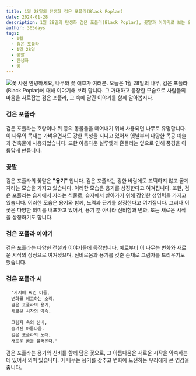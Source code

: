 ```yaml
---
title: 1월 28일의 탄생화 검은 포플라(Black Poplar)
date: 2024-01-28
description: 1월 28일의 탄생화 검은 포플라(Black Poplar), 꽃말과 이야기로 보는 오늘의 꽃
author: 365days
tags:
  - 1월
  - 검은 포플라
  - 1월 28일
  - 꽃말
  - 탄생화
  - 꽃
---
```

![꽃 사진](https://cdn.pixabay.com/photo/2012/10/09/06/00/leaves-60488_640.jpg#center)
안녕하세요, 나무와 꽃 애호가 여러분. 오늘은 1월 28일의 나무, 검은 포플라(Black Poplar)에 대해 이야기해 보려 합니다. 그 거대하고 웅장한 모습으로 사람들의 마음을 사로잡는 검은 포플라, 그 속에 담긴 이야기를 함께 알아봅시다.


### 검은 포플라
검은 포플라는 호랑이나 쥐 등의 동물들을 떼어내기 위해 사용되던 나무로 유명합니다. 이 나무의 목재는 가벼우면서도 강한 특성을 지니고 있어서 옛날부터 다양한 목공 예술과 건축물에 사용되었습니다. 또한 아름다운 실루엣과 흔들리는 잎으로 인해 풍경을 아름답게 만듭니다.


### 꽃말
검은 포플라의 꽃말은 **"용기"** 입니다. 검은 포플라는 강한 바람에도 끄떡하지 않고 곧게 자라는 모습을 가지고 있습니다. 이러한 모습은 용기를 상징한다고 여겨집니다. 또한, 검은 포플라는 습지에서 자라는 식물로, 습지에서 살아가기 위해 강인한 생명력을 가지고 있습니다. 이러한 모습은 용기와 함께, 노력과 끈기를 상징한다고 여겨집니다. 그러나 이 꽃은 다양한 의미를 내포하고 있어서, 용기 뿐 아니라 신비함과 변화, 또는 새로운 시작을 상징하기도 합니다.


### 검은 포플라 이야기
검은 포플라는 다양한 전설과 이야기들에 등장합니다. 예로부터 이 나무는 변화와 새로운 시작의 상징으로 여겨졌으며, 신비로움과 용기를 갖춘 존재로 그림자를 드리우기도 했습니다.


### 검은 포플라 시
      "가지에 싸인 어둠,
      변화를 예고하는 소리.
      검은 포플라의 용기,
      새로운 시작의 약속.

      그림자 속의 신비,
      숨겨진 아름다움.
      검은 포플라의 노래,
      새로운 꿈을 불러온다."

검은 포플라는 용기와 신비를 함께 담은 꽃으로, 그 아름다움은 새로운 시작을 약속하는 데 있어서 의미 있습니다. 이 나무는 용기를 갖추고 변화에 도전하는 우리에게 큰 영감을 줍니다.
